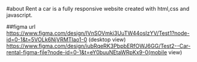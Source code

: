#about
Rent a car is a fully responsive website created with html,css and javascript.

##figma url
https://www.figma.com/design/IVnSOVmki3UuTW44osIzYV/Test1?node-id=0-1&t=5VOLk6NjVRMTIao1-0 (desktop view)
https://www.figma.com/design/iubRqeRK3PbpbERfOWJ6GG/Test2--Car-rental-figma-file?node-id=0-1&t=eY0buuNEtaWRpKx9-0(mobile view)
